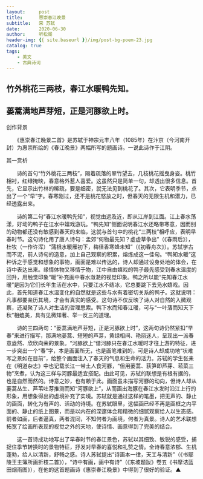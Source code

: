 ```yaml
---
layout:     post
title:      惠崇春江晚景
subtitle:   宋 苏轼
date:       2020-06-30
author:     听松阁
header-img: {{ site.baseurl }}/img/post-bg-poem-23.jpg
catalog: true
tags:
    - 美文
    - 古典诗词
---
```


## 竹外桃花三两枝，春江水暖鸭先知。

## 蒌蒿满地芦芽短，正是河豚欲上时。





创作背景



　　《惠崇春江晚景二首》是苏轼于神宗元丰八年（1085年）在汴京（今河南开封）为惠崇所绘的《春江晚景》两幅所写的题画诗。一说此诗作于江阴。





其一赏析



　　诗的首句“竹外桃花三两枝”，隔着疏落的翠竹望去，几枝桃花摇曳身姿。桃竹相衬，红绿掩映，春意格外惹人喜爱。这虽然只是简单一句，却透出很多信息。首先，它显示出竹林的稀疏，要是细密，就无法见到桃花了。其次，它表明季节，点出了一个“早”字。春寒刚过，还不是桃花怒放之时，但春天的无限生机和潜力，已经透露出来。



　　诗的第二句“春江水暖鸭先知”，视觉由远及近，即从江岸到江面。江上春水荡漾，好动的鸭子在江水中嬉戏游玩。“鸭先知”侧面说明春江水还略带寒意，因而别的动物都还没有敏感到春天的来临，这就与首句中的桃花“三两枝”相呼应，表明早春时节。这句诗化用了唐人诗句：孟郊“何物最先知？虚虚草争出”（《春雨后》），杜牧（一作许浑）“蒲根水暖雁初下，梅径香寒蜂未知”（《初春舟次》）。苏轼学古而不泥，前人诗句的造意，加上自己观察的积累，熔炼成这一佳句。“鸭知水暖”这种诉之于感觉和想象的事物，画面是难以传达的，诗人却通过设身处地的体会，在诗中表达出来。缘情体物又移情于物，江中自由嬉戏的鸭子最先感受到春水温度的回升，用触觉印象“暖”补充画中春水潋滟的视觉印象。鸭之所以能“先知春江水暖”是因为它们长年生活在水中，只要江水不结冰，它总要跳下去凫水嬉戏。因此，首先知道春江水温变化的自然就是这些与水有着密切关系的鸭子。这就说明：凡事都要亲历其境，才会有真实的感受。这句诗不仅反映了诗人对自然的入微观察，还凝聚了诗人对生活的哲理思索。鸭下水而知春江暖，可与“一叶落而知天下秋”相媲美，具有见微知著、举一反三的道理。



　　诗的三四两句：“蒌蒿满地芦芽短，正是河豚欲上时”，这两句诗仍然紧扣“早春”来进行描写，那满地蒌蒿、短短的芦芽，黄绿相间、艳丽迷人，呈现出一派春意盎然、欣欣向荣的景象。“河豚欲上”借河豚只在春江水暖时才往上游的特征，进一步突出一个“春”字，本是画面所无，也是画笔难到的，可是诗人却成功地“状难写之景如在目前”，给整个画面注入了春天的气息和生命的活力。苏轼的学生张耒在《明道杂志》中也记载长江一带土人食河豚，“但用蒌蒿、荻笋即芦芽、菘菜三物”烹煮，认为这三样与河豚最适宜搭配。由此可见，苏轼的联想是有根有据的，也是自然而然的。诗意之妙，也有赖于此。画面虽未描写河豚的动向，但诗人却从蒌蒿丛生、芦苇吐芽推测而知“河豚欲上”，从而画出海豚在春江水发时沿江上行的形象，用想象得出的虚境补充了实境。苏轼就是通过这样的笔墨，把无声的、静止的画面，转化为有声的、活动的诗境。在苏轼眼里，这幅画已经不再是画框之内平面的、静止的纸上图景，而是以内在的深邃体会和精微的细腻观察给人以生态感。前者如画，后者逼真，两者混同，不知何者为画境，何者为真景。诗人的艺术联想拓宽了绘画所表现的视觉之外的天地，使诗情、画意得到了完美的结合。



　　这一首诗成功地写出了早春时节的春江景色，苏轼以其细致、敏锐的感受，捕捉住季节转换时的景物特征，抒发对早春的喜悦和礼赞之情。全诗春意浓郁、生机蓬勃，给人以清新，舒畅之感。诗人苏轼提出“诗画本一律，天工与清新”（《书鄢陵王主簿所画折枝二首》），“诗中有画，画中有诗”（《东坡题跋》卷五《书摩诘蓝田烟雨图》），在他的这首题画诗《惠崇春江晚景》中得到了很好的验证。▲
